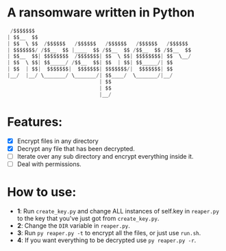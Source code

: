 # A ransomware written in Python

```python
 /$$$$$$$                                                   
| $$__  $$                                                  
| $$  \ $$  /$$$$$$   /$$$$$$   /$$$$$$   /$$$$$$   /$$$$$$ 
| $$$$$$$/ /$$__  $$ |____  $$ /$$__  $$ /$$__  $$ /$$__  $$
| $$__  $$| $$$$$$$$  /$$$$$$$| $$  \ $$| $$$$$$$$| $$  \__/
| $$  \ $$| $$_____/ /$$__  $$| $$  | $$| $$_____/| $$      
| $$  | $$|  $$$$$$$|  $$$$$$$| $$$$$$$/|  $$$$$$$| $$      
|__/  |__/ \_______/ \_______/| $$____/  \_______/|__/      
                              | $$                          
                              | $$                          
                              |__/   
 ```

# Features:
- [x] Encrypt files in any directory
- [x] Decrypt any file that has been decrypted.
- [ ] Iterate over any sub directory and encrypt everything inside it.
- [ ] Deal with permissions.

# How to use:
- **1**: Run ```create_key.py``` and change ALL instances of self.key in ```reaper.py``` to the key that you've just got from ```create_key.py```.
- **2**: Change the ```DIR``` variable in ```reaper.py```.
- **3**: Run ```py reaper.py -t```  to encrypt all the files, or just use ```run.sh```.
- **4**: If you want everything to be decrypted use ```py reaper.py -r```.
